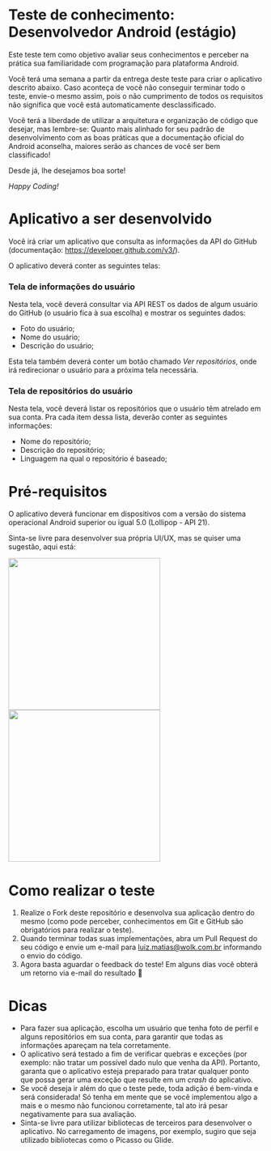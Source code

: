 # Teste de conhecimento: Desenvolvedor Android (estágio)

Este teste tem como objetivo avaliar seus conhecimentos e perceber na prática sua familiaridade com programação para plataforma Android.

Você terá uma semana a partir da entrega deste teste para criar o aplicativo descrito abaixo. Caso aconteça de você não conseguir terminar todo o teste, envie-o mesmo assim, pois o não cumprimento de todos os requisitos não significa que você está automaticamente desclassificado.

Você terá a liberdade de utilizar a arquitetura e organização de código que desejar, mas lembre-se: Quanto mais alinhado for seu padrão de desenvolvimento com as boas práticas que a documentação oficial do Android aconselha, maiores serão as chances de você ser bem classificado!

Desde já, lhe desejamos boa sorte!

*Happy Coding!*

# Aplicativo a ser desenvolvido

Você irá criar um aplicativo que consulta as informações da API do GitHub (documentação: https://developer.github.com/v3/).

O aplicativo deverá conter as seguintes telas:

### Tela de informações do usuário

Nesta tela, você deverá consultar via API REST os dados de algum usuário do GitHub (o usuário fica à sua escolha) e mostrar os seguintes dados:
* Foto do usuário;
* Nome do usuário;
* Descrição do usuário;

Esta tela também deverá conter um botão chamado *Ver repositórios*, onde irá redirecionar o usuário para a próxima tela necessária.

### Tela de repositórios do usuário

Nesta tela, você deverá listar os repositórios que o usuário têm atrelado em sua conta. Pra cada item dessa lista, deverão conter as seguintes informações:
* Nome do repositório;
* Descrição do repositório;
* Linguagem na qual o repositório é baseado;

# Pré-requisitos

O aplicativo deverá funcionar em dispositivos com a versão do sistema operacional Android superior ou igual 5.0 (Lollipop - API 21).

Sinta-se livre para desenvolver sua própria UI/UX, mas se quiser uma sugestão, aqui está:

<img src="https://i.imgur.com/8T6TNQP.png" width="300">  <img src="https://i.imgur.com/3Z9Aasc.png" width="300">

# Como realizar o teste

1. Realize o Fork deste repositório e desenvolva sua aplicação dentro do mesmo (como pode perceber, conhecimentos em Git e GitHub são obrigatórios para realizar o teste).
2. Quando terminar todas suas implementações, abra um Pull Request do seu código e envie um e-mail para luiz.matias@wolk.com.br informando o envio do código. 
3. Agora basta aguardar o feedback do teste! Em alguns dias você obterá um retorno via e-mail do resultado :tada:

# Dicas

* Para fazer sua aplicação, escolha um usuário que tenha foto de perfil e alguns repositórios em sua conta, para garantir que todas as informações apareçam na tela corretamente.
* O aplicativo será testado a fim de verificar quebras e exceções (por exemplo: não tratar um possível dado nulo que venha da API). Portanto, garanta que o aplicativo esteja preparado para tratar qualquer ponto que possa gerar uma exceção que resulte em um *crash* do aplicativo.
* Se você deseja ir além do que o teste pede, toda adição é bem-vinda e será considerada! Só tenha em mente que se você implementou algo a mais e o mesmo não funcionou corretamente, tal ato irá pesar negativamente para sua avaliação.
* Sinta-se livre para utilizar bibliotecas de terceiros para desenvolver o aplicativo. No carregamento de imagens, por exemplo, sugiro que seja utilizado bibliotecas como o Picasso ou Glide.
